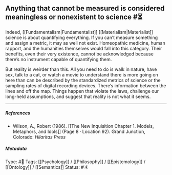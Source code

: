 ## Anything that cannot be measured is considered meaningless or nonexistent to science  #⏳ 

Indeed, [[Fundamentalism|Fundamentalist]] [[Materialism|Materialist]] science is about quantifying everything. If you can’t measure something and assign a metric, it may as well not exist. Homeopathic medicine, human rapport, and the humanities themselves would fall into this category. Their benefits, even their very existence, cannot be acknowledged because there’s no instrument capable of quantifying them.

But reality is weirder than this. All you need to do is walk in nature, have sex, talk to a cat, or watch a movie to understand there is more going on here than can be described by the standardized metrics of science or the sampling rates of digital recording devices. There’s information between the lines and off the map. Things happen that violate the laws, challenge our long-held assumptions, and suggest that reality is not what it seems.

___

##### References

- Wilson, A., Robert (1986). [[The New Inquisition Chapter 1. Models, Metaphors, and Idols]] (Page 8 · Location 92). Grand Junction, Colorado: _Hilaritas Press_

##### Metadata

Type: #🔴 
Tags: [[Psychology]] / [[Philosophy]] / [[Epistemology]] / [[Ontology]] / [[Semantics]]
Status: #☀️ 